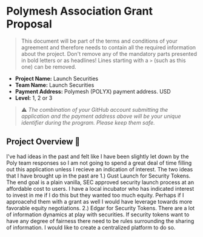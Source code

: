 # Polymesh Association Grant Proposal

> This document will be part of the terms and conditions of your agreement and therefore needs to contain all the required information about the project. Don't remove any of the mandatory parts presented in bold letters or as headlines! Lines starting with a `>` (such as this one) can be removed.
>

- **Project Name:** Launch Securities
- **Team Name:** Launch Securities
- **Payment Address:** Polymesh (POLYX) payment address. USD
- **Level:** 1, 2 or 3

> ⚠️ *The combination of your GitHub account submitting the application and the payment address above will be your unique identifier during the program. Please keep them safe.*

## Project Overview :page_facing_up:

I've had ideas in the past and felt like I have been slightly let down by the Poly team responses so I am not going to spend a great deal of time filling out this application unless I recieve an indication of interest. The two ideas that I have brought up in the past are 
1.) Gust Launch for Security Tokens. The end goal is a plain vanilla, SEC approved security launch process at an affordable cost to users. I have a local incubator who has indicated interest to invest in me if I do this but they wanted too much equity. Perhaps if I approacehd them with a grant as well I would have leverage towards more favorable equity negotiations. 
2.) Edgar for Security Tokens. There are a lot of information dynamics at play with securities. If security tokens want to have any degree of fairness there need to be rules surrounding the sharing of information. I would like to create a centralized platform to do so.
